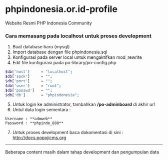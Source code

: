 # phpindonesia.or.id-profile
Website Resmi PHP Indonesia Community

### Cara memasang pada localhost untuk proses development

1. Buat database baru (mysql)
2. Import database dengan file phpindonesia.sql
3. Konfigurasi pada server local untuk mengaktifkan mod_rewrite
4.  Edit file konfigurasi pada po-library/po-config.php

```php
$db['host']		= "localhost";
$db['sock']		= "";
$db['port']		= "";
$db['user']		= "root";
$db['passwd']	= "";
$db['db']		= "phpindonesia";
```

5. Untuk login ke administrator, tambahkan **/po-adminboard** di akhir url
6. Untul data login sementara :

```
Username : **admweb**
Password : **phpindo_888**
```

7. Untuk proses development baca dokomentasi di sini : http://docs.popojicms.org

---

Beberapa content masih dalam tahap development dan pengumpulan data
